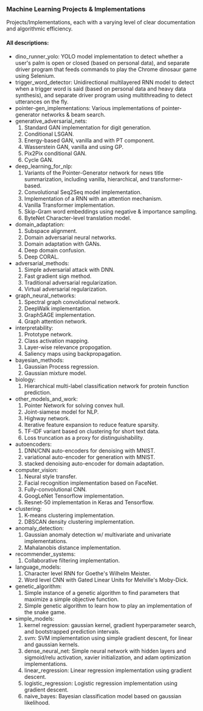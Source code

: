 ### Machine Learning Projects & Implementations

Projects/Implementations, each with a varying level of clear documentation and algorithmic efficiency.

#### All descriptions: 
- dino_runner_yolo: YOLO model implementation to detect whether a user's palm is open or closed (based on personal data), and separate driver program that feeds commands to play the Chrome dinosaur game using Selenium.
- trigger_word_detector: Unidirectional multilayered RNN model to detect when a trigger word is said (based on personal data and heavy data synthesis), and separate driver program using multithreading to detect utterances on the fly.
- pointer-gen_implementations: Various implementations of pointer-generator networks & beam search.
- generative_adversarial_nets: 
  1. Standard GAN implementation for digit generation.
  2. Conditional LSGAN.
  3. Energy-based GAN, vanilla and with PT component.
  4. Wasserstein GAN, vanilla and using GP.
  5. Pix2Pix conditional GAN.
  6. Cycle GAN.
- deep_learning_for_nlp:
  1. Variants of the Pointer-Generator network for news title summarization, including vanilla, hierarchical, and transformer-based.
  2. Convolutional Seq2Seq model implementation.
  3. Implementation of a RNN with an attention mechanism.
  4. Vanilla Transformer implementation.
  5. Skip-Gram word embeddings using negative & importance sampling.
  6. ByteNet Character-level translation model.
- domain_adaptation:
  1. Subspace alignment.
  2. Domain adversarial neural networks.
  3. Domain adaptation with GANs.
  4. Deep domain confusion.
  5. Deep CORAL.
- adversarial_methods:
  1. Simple adversarial attack with DNN.
  2. Fast gradient sign method.
  3. Traditional adversarial regularization.
  4. Virtual adversarial regularization.
- graph_neural_networks:
  1. Spectral graph convolutional network.
  2. DeepWalk implementation.
  3. GraphSAGE implementation.
  4. Graph attention network.
- interpretability:
  1. Prototype network.
  2. Class activation mapping.
  3. Layer-wise relevance propogation.
  4. Saliency maps using backpropagation.
- bayesian_methods:
  1. Gaussian Process regression.
  2. Gaussian mixture model.
- biology:
  1. Hierarchical multi-label classification network for protein function prediction.
- other_models_and_work:
  1. Pointer Network for solving convex hull.
  2. Joint-siamese model for NLP.
  3. Highway network.
  4. Iterative feature expansion to reduce feature sparsity.
  5. TF-IDF variant based on clustering for short text data.
  6. Loss truncation as a proxy for distinguishability.
- autoencoders: 
  1. DNN/CNN auto-encoders for denoising with MNIST.
  2. variational auto-encoder for generation with MNIST.
  3. stacked denoising auto-encoder for domain adaptation.
- computer_vision:
  1. Neural style transfer.
  2. Facial recognition implementation based on FaceNet.
  3. Fully-convolutional CNN.
  4. GoogLeNet Tensorflow implementation.
  5. Resnet-50 implementation in Keras and Tensorflow.
- clustering: 
  1. K-means clustering implementation.
  2. DBSCAN density clustering implementation.
- anomaly_detection: 
  1. Gaussian anomaly detection w/ multivariate and univariate implementations.
  2. Mahalanobis distance implementation.
- recommender_systems: 
  1. Collaborative filtering implementation.
- language_models: 
  1. Character level RNN for Goethe's Wilhelm Meister.
  2. Word level CNN with Gated Linear Units for Melville's Moby-Dick.
- genetic_algorithm:
  1. Simple instance of a genetic algorithm to find parameters that maximize a simple objective function.
  2. Simple genetic algorithm to learn how to play an implementation of the snake game.
- simple_models:
  1. kernel regression: gaussian kernel, gradient hyperparameter search, and bootstrapped prediction intervals.
  2. svm: SVM implementation using simple gradient descent, for linear and gaussian kernels.
  3. dense_neural_net: Simple neural network with hidden layers and sigmoid/relu activation, xavier initialization, and adam optimization implementations.
  4. linear_regression: Linear regression implementation using gradient descent.
  5. logistic_regression: Logistic regression implementation using gradient descent.
  6. naive_bayes: Bayesian classification model based on gaussian likelihood.
